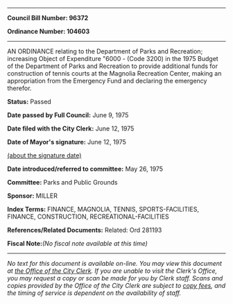 

********

**Council Bill Number: 96372**
   
**Ordinance Number: 104603**
********

 AN ORDINANCE relating to the Department of Parks and Recreation; increasing Object of Expenditure "6000 - (Code 3200) in the 1975 Budget of the Department of Parks and Recreation to provide additional funds for construction of tennis courts at the Magnolia Recreation Center, making an appropriation from the Emergency Fund and declaring the emergency therefor.

**Status:** Passed
   
**Date passed by Full Council:** June 9, 1975
   
**Date filed with the City Clerk:** June 12, 1975
   
**Date of Mayor's signature:** June 12, 1975
   
[(about the signature date)](/~public/approvaldate.htm)
   
   
   
**Date introduced/referred to committee:** May 26, 1975
   
**Committee:** Parks and Public Grounds
   
**Sponsor:** MILLER
   
   
**Index Terms:** FINANCE, MAGNOLIA, TENNIS, SPORTS-FACILITIES, FINANCE, CONSTRUCTION, RECREATIONAL-FACILITIES

**References/Related Documents:** Related: Ord 281193

**Fiscal Note:**_(No fiscal note available at this time)_
********

_No text for this document is available on-line. You may view this document at [the Office of the City Clerk](http://www.seattle.gov/leg/clerk/contactUs.htm). If you are unable to visit the Clerk's Office, you may request a copy or scan be made for you by Clerk staff. Scans and copies provided by the Office of the City Clerk are subject to [copy fees](http://clerk.seattle.gov/~public/clerkfees.htm), and the timing of service is dependent on the availability of staff._

